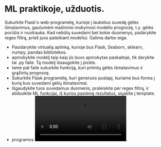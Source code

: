 # ML praktikoje, užduotis.

Sukurkite Flask'o web-programėlę, kurioje į laukelius suvedę gėlės išmatavimus, gautumėm mašininio mokymosi modelio prognozę, t.y. gėlės porūšis ir nuotrauka. Kad nebūtų suvedami bet kokie duomenys, padarykite regex filtrą, prieš juos pateikiant modeliui. Galima darbo eiga:

* Pasidarykite virtualią aplinką, kurioje bus Flask, Seaborn, sklearn, numpy, pandas bibliotekos. 
* apmokykite modelį taip kaip jis buvo apmokytas paskaitoje, tik darykite tai .py faile. Tą modelį išsaugokite į pickle.
* tame pat faile sukurkite funkciją, kuri priimtų gėlės išmatavimus ir grąžintų prognozę.
* Sukurkite Flask programėlę, kuri generuos puslapį, kuriame bus forma į kurią bus suvedami gėlių išmatavimai.
* Išgaudykite tuos suvedamus duomenis, praleiskite per regex filtrą, ir atiduokite ML funkcijai, iš kurios pasiėmę rezultatus, siųskite į template. 
* programos ![demonstracija](https://github.com/robotautas/kursas/raw/master/Machine%20Learning/webapp_demo.mkv).

  

